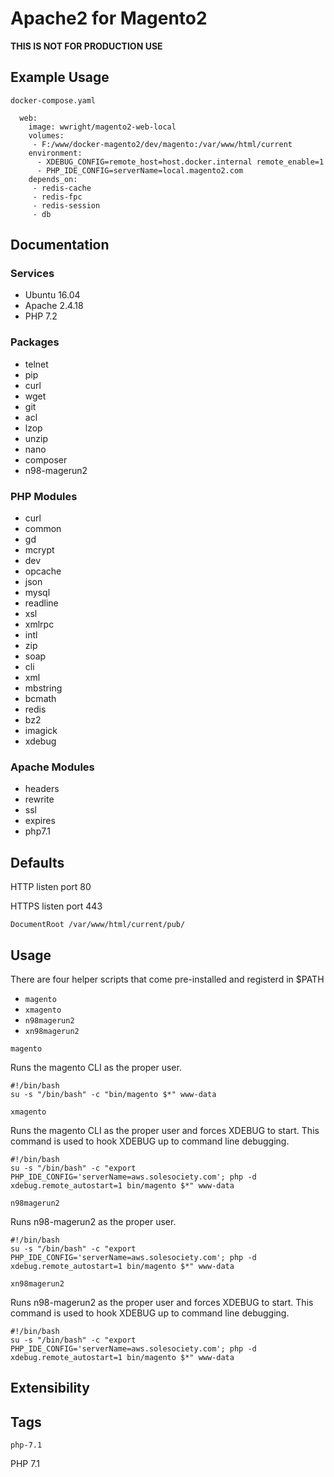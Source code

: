 # Apache2 for Magento2
__THIS IS NOT FOR PRODUCTION USE__

## Example Usage
`docker-compose.yaml`
```
  web:
    image: wwright/magento2-web-local
    volumes:
     - F:/www/docker-magento2/dev/magento:/var/www/html/current
    environment:
      - XDEBUG_CONFIG=remote_host=host.docker.internal remote_enable=1
      - PHP_IDE_CONFIG=serverName=local.magento2.com
    depends_on:
     - redis-cache
     - redis-fpc
     - redis-session
     - db
```

## Documentation
### Services
* Ubuntu 16.04
* Apache 2.4.18
* PHP 7.2

### Packages
* telnet
* pip
* curl
* wget
* git
* acl
* lzop
* unzip
* nano
* composer
* n98-magerun2

### PHP Modules
* curl
* common
* gd
* mcrypt
* dev
* opcache
* json
* mysql
* readline
* xsl
* xmlrpc
* intl
* zip
* soap
* cli
* xml
* mbstring
* bcmath
* redis
* bz2
* imagick
* xdebug

### Apache Modules
* headers
* rewrite
* ssl
* expires
* php7.1

## Defaults
HTTP listen port 80

HTTPS listen port 443

`DocumentRoot /var/www/html/current/pub/`

## Usage
There are four helper scripts that come pre-installed and registerd in $PATH
* `magento`
* `xmagento`
* `n98magerun2`
* `xn98magerun2`

`magento`

Runs the magento CLI as the proper user. 
```
#!/bin/bash
su -s "/bin/bash" -c "bin/magento $*" www-data
```

`xmagento`

Runs the magento CLI as the proper user and forces XDEBUG to start. This command is used to hook XDEBUG up to command line debugging.
```
#!/bin/bash
su -s "/bin/bash" -c "export PHP_IDE_CONFIG='serverName=aws.solesociety.com'; php -d xdebug.remote_autostart=1 bin/magento $*" www-data
```

`n98magerun2`

Runs n98-magerun2 as the proper user.
```
#!/bin/bash
su -s "/bin/bash" -c "export PHP_IDE_CONFIG='serverName=aws.solesociety.com'; php -d xdebug.remote_autostart=1 bin/magento $*" www-data
```

`xn98magerun2`

Runs n98-magerun2 as the proper user and forces XDEBUG to start. This command is used to hook XDEBUG up to command line debugging.
```
#!/bin/bash
su -s "/bin/bash" -c "export PHP_IDE_CONFIG='serverName=aws.solesociety.com'; php -d xdebug.remote_autostart=1 bin/magento $*" www-data
```

## Extensibility

## Tags
`php-7.1`

PHP 7.1